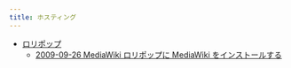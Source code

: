 ```yaml
---
title: ホスティング
---
```



- [ロリポップ](./ロリポップ/index.md)
    - [2009-09-26 MediaWiki ロリポップに MediaWiki をインストールする](./../../../d/2009/09/26/MediaWiki_ロリポップに_MediaWiki_をインストールする.md)




